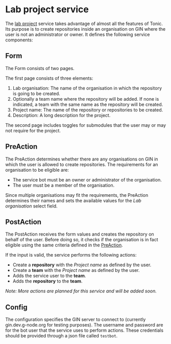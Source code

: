 # Lab project service

The [lab project](/utonics/labproject/main.go) service takes advantage of almost all the features of Tonic.  Its purpose is to create repositories inside an organisation on GIN where the user is not an administrator or owner.
It defines the following service components:

## Form

The Form consists of two pages.

The first page consists of three elements:
1. Lab organisation: The name of the organisation in which the repository is going to be created.
2. Optionally a team name where the repository will be added. If none is indicated, a team with the same name as the repository will be created.
3. Project name: The name of the repository or repositories to be created.
4. Description: A long description for the project.

The second page includes toggles for submodules that the user may or may not require for the project.

## PreAction

The PreAction determines whether there are any organisations on GIN in which the user is allowed to create repositories.  The requirements for an organisation to be eligible are:
- The service bot must be an owner or administrator of the organisation.
- The user must be a member of the organisation.

Since multiple organisations may fit the requirements, the PreAction determines their names and sets the available values for the _Lab organisation_ select field.

## PostAction

The PostAction receives the form values and creates the repository on behalf of the user.  Before doing so, it checks if the organisation is in fact eligible using the same criteria defined in the [PreAction](#preaction).

If the input is valid, the service performs the following actions:
- Create a **repository** with the _Project name_ as defined by the user.
- Create a **team** with the _Project name_ as defined by the user.
- Adds the service user to the **team**.
- Adds the **repository** to the **team**.

*Note: More actions are planned for this service and will be added soon.*

## Config

The configuration specifies the GIN server to connect to (currently gin.dev.g-node.org for testing purposes).  The username and password are for the bot user that the service uses to perform actions.  These credentials should be provided through a json file called `testbot`.
